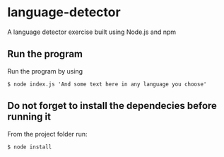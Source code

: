 # language-detector
A language detector exercise built using Node.js and npm

## Run the program 
Run the program by using
```
$ node index.js 'And some text here in any language you choose'
```
## Do not forget to install the dependecies before running it
From the project folder run:
```
$ node install
```


